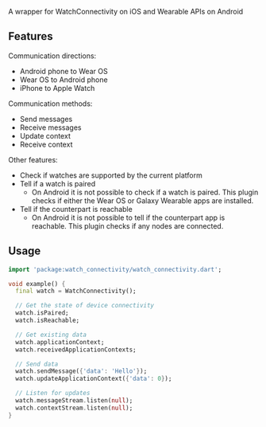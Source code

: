 A wrapper for WatchConnectivity on iOS and Wearable APIs on Android

## Features

Communication directions:
- Android phone to Wear OS
- Wear OS to Android phone
- iPhone to Apple Watch

Communication methods:
- Send messages
- Receive messages
- Update context
- Receive context

Other features:
- Check if watches are supported by the current platform
- Tell if a watch is paired
  - On Android it is not possible to check if a watch is paired. This plugin checks if either the Wear OS or Galaxy Wearable apps are installed.
- Tell if the counterpart is reachable
  - On Android it is not possible to tell if the counterpart app is reachable. This plugin checks if any nodes are connected.

## Usage

<!-- embedme readme/usage.dart -->
```dart
import 'package:watch_connectivity/watch_connectivity.dart';

void example() {
  final watch = WatchConnectivity();

  // Get the state of device connectivity
  watch.isPaired;
  watch.isReachable;

  // Get existing data
  watch.applicationContext;
  watch.receivedApplicationContexts;

  // Send data
  watch.sendMessage({'data': 'Hello'});
  watch.updateApplicationContext({'data': 0});

  // Listen for updates
  watch.messageStream.listen(null);
  watch.contextStream.listen(null);
}

```
